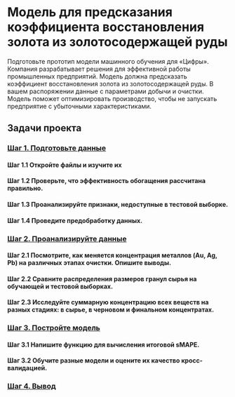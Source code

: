 #  Модель для предсказания коэффициента восстановления золота из золотосодержащей руды

Подготовьте прототип модели машинного обучения для «Цифры». Компания разрабатывает решения для эффективной работы промышленных предприятий.
Модель должна предсказать коэффициент восстановления золота из золотосодержащей руды. В вашем распоряжении данные с параметрами добычи и очистки.
Модель поможет оптимизировать производство, чтобы не запускать предприятие с убыточными характеристиками.
## Задачи проекта
### [Шаг 1. Подготовьте данные](#step1)
#### Шаг 1.1 Откройте файлы и изучите их
#### Шаг 1.2 Проверьте, что эффективность обогащения рассчитана правильно.
#### Шаг 1.3 Проанализируйте признаки, недоступные в тестовой выборке. 
#### Шаг 1.4 Проведите предобработку данных.

### [Шаг 2. Проанализируйте данные](#step2)
#### Шаг 2.1 Посмотрите, как меняется концентрация металлов (Au, Ag, Pb) на различных этапах очистки. Опишите выводы.
#### Шаг 2.2 Сравните распределения размеров гранул сырья на обучающей и тестовой выборках.
#### Шаг 2.3 Исследуйте суммарную концентрацию всех веществ на разных стадиях: в сырье, в черновом и финальном концентратах.

### [Шаг 3. Постройте модель](#step3)
#### Шаг 3.1 Напишите функцию для вычисления итоговой sMAPE.
#### Шаг 3.2 Обучите разные модели и оцените их качество кросс-валидацией. 

### [Шаг 4. Вывод](#step4)
